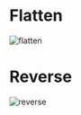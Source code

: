 # Flatten

![flatten](https://user-images.githubusercontent.com/81990839/147583196-6145a70d-5eab-48cf-a0aa-784d3791bda6.png)

# Reverse 

![reverse](https://user-images.githubusercontent.com/81990839/147583709-c3517cc0-96a6-4a80-b1ba-d419ac0ab690.png)